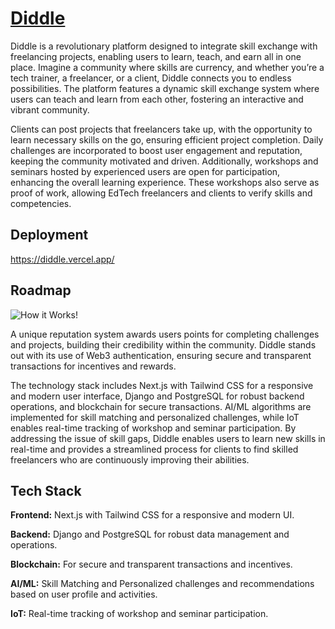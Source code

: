 
# [Diddle](https://diddle.vercel.app/)


   Diddle is a revolutionary platform designed to integrate skill exchange with freelancing projects, enabling users to learn, teach, and earn all in one place. 
Imagine a community where skills are currency, and whether you’re a tech trainer, a freelancer, or a client, Diddle connects you to endless possibilities. The platform features a dynamic skill exchange system where users can teach and learn from each other, fostering an interactive and vibrant community. 

  Clients can post projects that freelancers take up, with the opportunity to learn necessary skills on the go, ensuring efficient project completion. Daily challenges are incorporated to boost user engagement and reputation, keeping the community motivated and driven. Additionally, workshops and seminars hosted by experienced users are open for participation, enhancing the overall learning experience. These workshops also serve as proof of work, allowing EdTech freelancers and clients to verify skills and competencies.



## Deployment
https://diddle.vercel.app/




## Roadmap

![How it Works!](https://drive.google.com/file/d/1vtgXCEMvUtvaT8cKAjaikz7FPkkFpvkb/view?usp=drive_link)

A unique reputation system awards users points for completing challenges and projects, building their credibility within the community. Diddle stands out with its use of Web3 authentication, ensuring secure and transparent transactions for incentives and rewards. 

The technology stack includes Next.js with Tailwind CSS for a responsive and modern user interface, Django and PostgreSQL for robust backend operations, and blockchain for secure transactions. AI/ML algorithms are implemented for skill matching and personalized challenges, while IoT enables real-time tracking of workshop and seminar participation. By addressing the issue of skill gaps, Diddle enables users to learn new skills in real-time and provides a streamlined process for clients to find skilled freelancers who are continuously improving their abilities.

## Tech Stack

**Frontend:** Next.js with Tailwind CSS for a responsive and modern UI.

**Backend:** Django and PostgreSQL for robust data management and operations.

**Blockchain:** For secure and transparent transactions and incentives.

**AI/ML:** Skill Matching and Personalized challenges and recommendations based on user profile and activities.

**IoT:** Real-time tracking of workshop and seminar participation.
